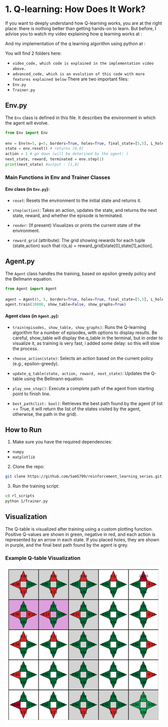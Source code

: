 # 1. Q-learning: How Does It Work?

If you want to deeply understand how Q-learning works, you are at the right place: there is nothing better than getting hands-on to learn.
But before, I advise you to watch my video explaining how q learning works at : 

And my implementation of the q learning algorithm using python at :

You will find 2 folders here:
- `video_code, which code is explained in the implementation video above.`
- `advanced_code, which is an evolution of this code with more features explained below`
There are two important files:
- `Env.py`
- `Trainer.py`

## Env.py

The `Env` class is defined in this file. It describes the environment in which the agent will evolve.

```python
from Env import Env

env = Env(n=5, p=5, borders=True, holes=True, final_state=[5,5], L_holes=[[1, 1]])
state = env.reset() # returns [0,0]
action = 1 # go down (will be deterined by the agent: )
next_state, reward, terminated = env.step(1)
print(next_state) #output : [1,0]
```

### Main Functions in Env and Trainer Classes

#### Env class (in `Env.py`):

- `reset`: Resets the environment to the initial state and returns it.

- `step(action)`: Takes an action, updates the state, and returns the next state, reward, and whether the episode is terminated.

- `render`: (If present) Visualizes or prints the current state of the environment.

- `reward_grid` (attribute): The grid showing rewards for each tuple (state,action) such that r(s,a) = reward_grid[state[0],state[1],action].


## Agent.py

The `Agent` class handles the training, based on epsilon greedy policy and the Bellmann equation.

```python
from Agent import Agent

agent = Agent(5, 5, borders=True, holes=True, final_state=[5,5], L_holes=[[1, 1]])
agent.train(10000, show_table=False, show_graphs=True)
```

#### Agent class (in `Agent.py`):

- `train(episodes, show_table, show_graphs)`: Runs the Q-learning algorithm for a number of episodes, with options to display results.
Be careful, show_table will display the q_table in the terminal, but in order to visualize it, as training is very fast, i added some delay: so this will slow the process.

- `choose_action(state)`: Selects an action based on the current policy (e.g., epsilon-greedy).

- `update_q_table(state, action, reward, next_state)`: Updates the Q-table using the Bellmann equation.

- `play_one_step()`: Execute a complete path of the agent from starting point to finish line.

- `best_path(list: bool)`:  Retrieves the best path found by the agent (if list == True, it will return the list of the states visited by the agent, otherwise, the path in the grid).

## How to Run

1. Make sure you have the required dependencies:
  - `numpy` 
  - `matplotlib`

2. Clone the repo:
  ```bash
  git clone https://github.com/SamS709/reinforcement_learning_series.git rl_scripts
  ```
3. Run the training script:
  ```bash
  cd rl_scripts
  python 1/Trainer.py
  ```


## Visualization

The Q-table is visualized after training using a custom plotting function. Positive Q-values are shown in green, negative in red, and each action is represented by an arrow in each state. If you placed holes, they are shown in purple, and the final best path found by the agent is grey.

### Example Q-table Visualization

<img src="images/q_table.png" alt="Q-table visualization" width="500"/>
